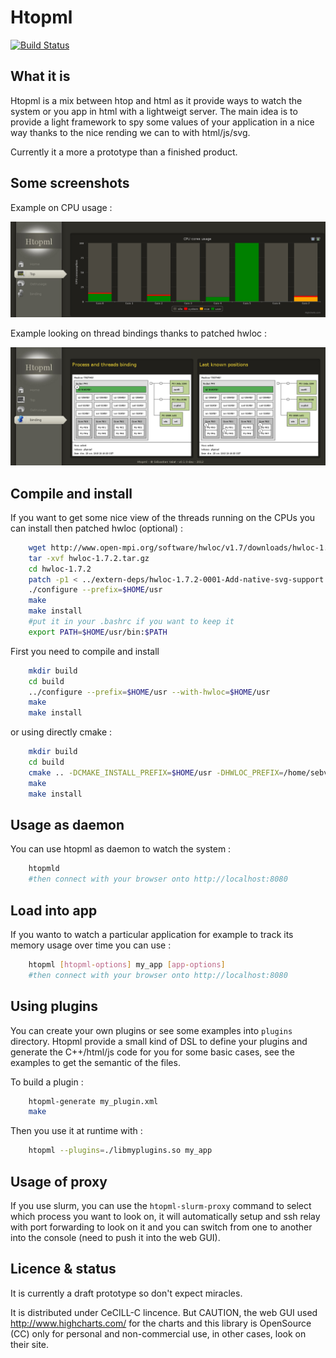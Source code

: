 Htopml
======

[![Build Status](https://travis-ci.org/svalat/htopml.svg?branch=master)](https://travis-ci.org/svalat/htopml)

What it is
----------

Htopml is a mix between htop and html as it provide ways to watch the system or you app in html with a lightweigt server.
The main idea is to provide a light framework to spy some values of your application in a nice way thanks to
the nice rending we can to with html/js/svg. 

Currently it a more a prototype than a finished product.

Some screenshots
----------------

Example on CPU usage :

![CPU usage](./screens/top.png?raw=true "Example of CPU usage")

Example looking on thread bindings thanks to patched hwloc :

![Thread binding](./screens/thread-binding.png?raw=true "Thread binding")

Compile and install
-------------------

If you want to get some nice view of the threads running on the CPUs you can install then patched hwloc (optional) : 

```sh
	wget http://www.open-mpi.org/software/hwloc/v1.7/downloads/hwloc-1.7.2.tar.gz
	tar -xvf hwloc-1.7.2.tar.gz
	cd hwloc-1.7.2
	patch -p1 < ../extern-deps/hwloc-1.7.2-0001-Add-native-svg-support.patch
	./configure --prefix=$HOME/usr
	make
	make install
	#put it in your .bashrc if you want to keep it
	export PATH=$HOME/usr/bin:$PATH
```

First you need to compile and install

```sh
	mkdir build
	cd build
	../configure --prefix=$HOME/usr --with-hwloc=$HOME/usr
	make
	make install
```

or using directly cmake :

```sh
	mkdir build
	cd build
	cmake .. -DCMAKE_INSTALL_PREFIX=$HOME/usr -DHWLOC_PREFIX=/home/sebv/usr
	make
	make install
```

Usage as daemon
---------------

You can use htopml as daemon to watch the system :

```sh
	htopmld
	#then connect with your browser onto http://localhost:8080
```

Load into app
-------------

If you wanto to watch a particular application for example to track its memory usage over time you can use :

```sh
	htopml [htopml-options] my_app [app-options]
	#then connect with your browser onto http://localhost:8080
```

Using plugins
-------------

You can create your own plugins or see some examples into `plugins` directory. Htopml provide a small kind of DSL
to define your plugins and generate the C++/html/js code for you for some basic cases, see the examples to
get the semantic of the files.

To build a plugin :

```sh
	htopml-generate my_plugin.xml
	make
```

Then you use it at runtime with :

```sh
	htopml --plugins=./libmyplugins.so my_app
```

Usage of proxy
--------------

If you use slurm, you can use the `htopml-slurm-proxy` command to select which process you want to look on, it will automatically setup and ssh
relay with port forwarding to look on it and you can switch from one to another into the console (need to push it into the web GUI).

Licence & status
----------------

It is currently a draft prototype so don't expect miracles.

It is distributed under CeCILL-C lincence. But CAUTION, the web GUI used http://www.highcharts.com/ for the charts and this library
is OpenSource (CC) only for personal and non-commercial use, in other cases, look on their site.

